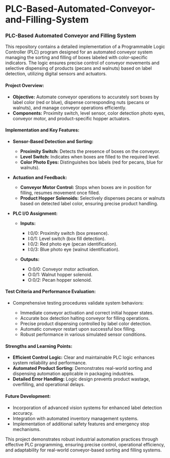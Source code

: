 # PLC-Based-Automated-Conveyor-and-Filling-System
### PLC-Based Automated Conveyor and Filling System

This repository contains a detailed implementation of a Programmable Logic Controller (PLC) program designed for an automated conveyor system managing the sorting and filling of boxes labeled with color-specific indicators. The logic ensures precise control of conveyor movements and selective dispensing of products (pecans and walnuts) based on label detection, utilizing digital sensors and actuators.

#### Project Overview:

* **Objective:** Automate conveyor operations to accurately sort boxes by label color (red or blue), dispense corresponding nuts (pecans or walnuts), and manage conveyor operations efficiently.
* **Components:** Proximity switch, level sensor, color detection photo eyes, conveyor motor, and product-specific hopper actuators.

#### Implementation and Key Features:

* **Sensor-Based Detection and Sorting:**

  * **Proximity Switch:** Detects the presence of boxes on the conveyor.
  * **Level Switch:** Indicates when boxes are filled to the required level.
  * **Color Photo Eyes:** Distinguishes box labels (red for pecans, blue for walnuts).

* **Actuation and Feedback:**

  * **Conveyor Motor Control:** Stops when boxes are in position for filling, resumes movement once filled.
  * **Product Hopper Solenoids:** Selectively dispenses pecans or walnuts based on detected label color, ensuring precise product handling.

* **PLC I/O Assignment:**

  * **Inputs:**

    * I:0/0: Proximity switch (box presence).
    * I:0/1: Level switch (box fill detection).
    * I:0/2: Red photo eye (pecan identification).
    * I:0/3: Blue photo eye (walnut identification).
  * **Outputs:**

    * O:0/0: Conveyor motor activation.
    * O:0/1: Walnut hopper solenoid.
    * O:0/2: Pecan hopper solenoid.

#### Test Criteria and Performance Evaluation:

* Comprehensive testing procedures validate system behaviors:

  * Immediate conveyor activation and correct initial hopper states.
  * Accurate box detection halting conveyor for filling operations.
  * Precise product dispensing controlled by label color detection.
  * Automatic conveyor restart upon successful box filling.
  * Robust performance in various simulated sensor conditions.

#### Strengths and Learning Points:

* **Efficient Control Logic:** Clear and maintainable PLC logic enhances system reliability and performance.
* **Automated Product Sorting:** Demonstrates real-world sorting and dispensing automation applicable in packaging industries.
* **Detailed Error Handling:** Logic design prevents product wastage, overfilling, and operational delays.

#### Future Development:

* Incorporation of advanced vision systems for enhanced label detection accuracy.
* Integration with automated inventory management systems.
* Implementation of additional safety features and emergency stop mechanisms.

This project demonstrates robust industrial automation practices through effective PLC programming, ensuring precise control, operational efficiency, and adaptability for real-world conveyor-based sorting and filling systems.
